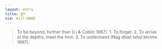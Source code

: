 ```yaml
---
layout: entry
title: ཀླས་
vid: Hill:0005
---
```

> To be beyond, further than (Li & Coblin 1987). 1. To forget. 2. To arrive at the depths, meet the limit. 3. To understand (Ṅag dbaṅ tshul khrims 1997).

